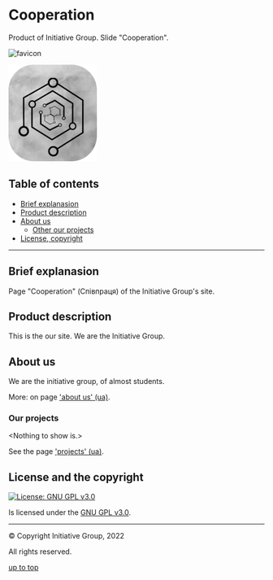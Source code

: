 # Cooperation
<a id="top"></a>

Product of Initiative Group.
Slide "Cooperation".

![favicon](/favicon.ico)

![logo](/logo.png)

## Table of contents

 * [Brief explanasion](#br-expl)
 * [Product description](#prod-descr)
 * [About us](#about-us)
 	- [Other our projects](#other-our)
 * [License, copyright](#lic-and-cop)

* * *

## Brief explanasion
<a id="br-expl"></a>

Page "Cooperation" (Співпраця) of the Initiative Group's site.

## Product description
<a id="prod-descr"></a>

This is the our site. We are the Initiative Group.

## About us
<a id="about-us"></a>

We are the initiative group, of almost students.

More: on page ['about us' (ua)](https://www.initiative-group.out-site.com/about-us).

### Our projects
<a id="other-our"></a>

&lt;Nothing to show is.&gt;

See the page ['projects' (ua)](https://www.initiative-group.out-site.com/projects).

## License and the copyright
<a id="lic-and-cop"></a>

[![License: GNU GPL v3.0](https://img.shields.io/badge/GNU%20GPL-v3.0-red)](http://choosealicense.com/licenses/gpl-3.0/)

Is licensed under the [GNU GPL v3.0](http://choosealicense.com/licenses/gpl-3.0/).

- - -

&copy; Copyright Initiative Group, 2022

All rights reserved.

[up to top](#top)
